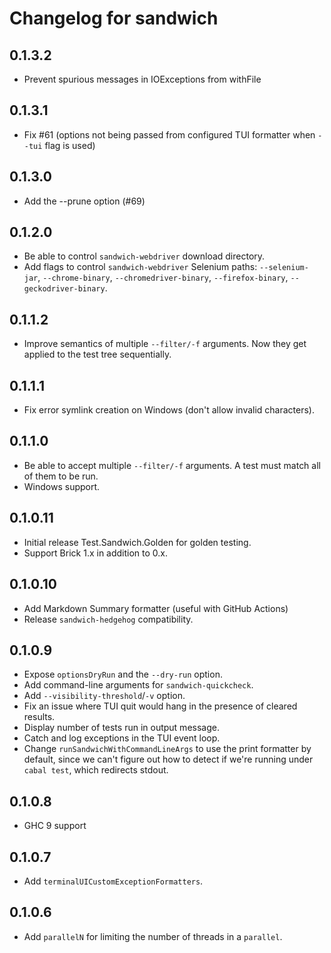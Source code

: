 # Changelog for sandwich

## 0.1.3.2

* Prevent spurious messages in IOExceptions from withFile

## 0.1.3.1

* Fix #61 (options not being passed from configured TUI formatter when `--tui` flag is used)

## 0.1.3.0

* Add the --prune option (#69)

## 0.1.2.0

* Be able to control `sandwich-webdriver` download directory.
* Add flags to control `sandwich-webdriver` Selenium paths: `--selenium-jar`, `--chrome-binary`, `--chromedriver-binary`, `--firefox-binary`, `--geckodriver-binary`.

## 0.1.1.2

* Improve semantics of multiple `--filter/-f` arguments. Now they get applied to the test tree sequentially.

## 0.1.1.1

* Fix error symlink creation on Windows (don't allow invalid characters).

## 0.1.1.0

* Be able to accept multiple `--filter/-f` arguments. A test must match all of them to be run.
* Windows support.

## 0.1.0.11

* Initial release Test.Sandwich.Golden for golden testing.
* Support Brick 1.x in addition to 0.x.

## 0.1.0.10

* Add Markdown Summary formatter (useful with GitHub Actions)
* Release `sandwich-hedgehog` compatibility.

## 0.1.0.9

* Expose `optionsDryRun` and the `--dry-run` option.
* Add command-line arguments for `sandwich-quickcheck`.
* Add `--visibility-threshold`/`-v` option.
* Fix an issue where TUI quit would hang in the presence of cleared results.
* Display number of tests run in output message.
* Catch and log exceptions in the TUI event loop.
* Change `runSandwichWithCommandLineArgs` to use the print formatter by default, since we can't figure out how to detect if we're running under `cabal test`, which redirects stdout.

## 0.1.0.8

* GHC 9 support

## 0.1.0.7

* Add `terminalUICustomExceptionFormatters`.

## 0.1.0.6

* Add `parallelN` for limiting the number of threads in a `parallel`.
